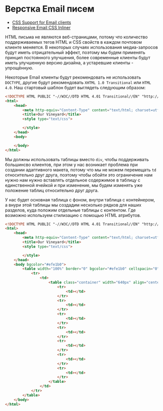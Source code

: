 # Верстка Email писем

- [CSS Support for Email clients](https://www.campaignmonitor.com/css/media-queries/media/)
- [Responsive Email CSS Inliner](https://www.campaignmonitor.com/css/media-queries/media/)

HTML письма не являются веб-страницами, потому что количество поддерживаемых тегов HTML и CSS свойств в каждом почтовом клиенте меняется. В некоторых случаях использования медиа-запросов будут иметь отрицательный эффект, поэтому мы будем применять принцип постоянного улучшения, более современные клиенты будут иметь улучшенную версию дизайна, а устаревшие клиенты - упрощённую.

Некоторые Email клиенты будут рекомендовать не использовать `DOCTYPE`, другие будут рекомендовать `XHTML 1.0 Transitional` или `HTML 4.0`. Наш стартовый шаблон будет выглядеть следующим образом:

```html
<!DOCTYPE HTML PUBLIC "-//W3C//DTD HTML 4.01 Transitional//EN" "http://www.w3.org/TR/html4/loose.dtd">
<html>
    <head>
        <meta http-equiv="Content-Type" content="text/html; charset=utf-8">
        <title>Our Vineyard</title>
        <style type="text/css">

        </style>
    </head>
    <body>

    </body>
</html>
```

Мы должны использовать таблицы вместо `div`, чтобы поддерживать большинсво клиентов, при этом у нас возникает проблема при создании адаптивного макета, потому что мы не можем перемещать `td` относительно друг друга, поэтому чтобы обойти это ограничение нам нужно нам нужно вставлять отдельное содержимое в таблицу с единственной ячейкой и при изменение, мы будем изменять уже положение таблиц относительно друг друга.

У нас будет основная таблица с фоном, внутри таблица с контейнером, а внури этой таблицы мы создадим несколько рядков для наших разделов, куда положим отдельные таблицы с контентом. Где возможно используем стилизацию с помощью HTML атрибутов.

```html
<!DOCTYPE HTML PUBLIC "-//W3C//DTD HTML 4.01 Transitional//EN" "http://www.w3.org/TR/html4/loose.dtd">
<html>
    <head>
        <meta http-equiv="Content-Type" content="text/html; charset=utf-8">
        <title>Our Vineyard</title>
        <style type="text/css">

        </style>
    </head>
    <body bgcolor="#efe1b0">
        <table width="100%" border="0" bgcolor="#efe1b0" cellspacin="0" cellpadding="0">
            <tr>
                <td>
                    <table class="container" width="640px" align="center" border="0" cellspacin="0" cellpadding="0">
                        <tr>
                            <td></td>
                        </tr>
                        <tr>
                            <td></td>
                        </tr>
                        <tr>
                            <td></td>
                        </tr>
                        <tr>
                            <td></td>
                        </tr>
                        <tr>
                            <td></td>
                        </tr>
                        <tr>
                            <td></td>
                        </tr>
                        <tr>
                            <td></td>
                        </tr>
                    </table>
                </td>
            </tr>
        </table>
    </body>
</html>
```